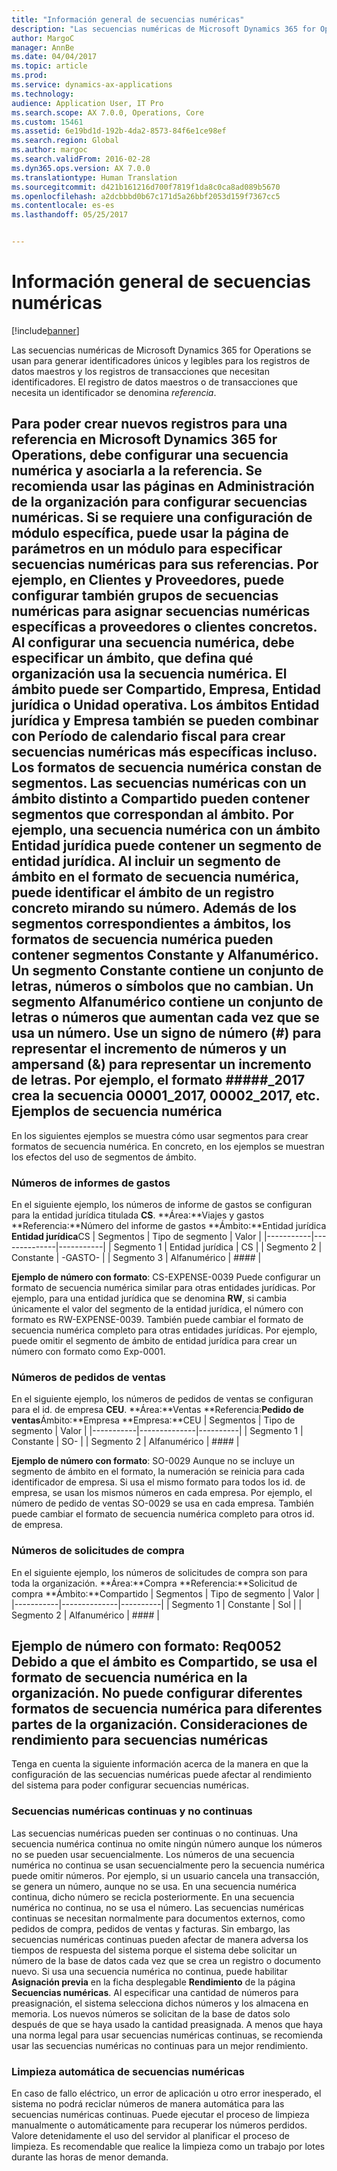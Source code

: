 ```yaml
---
title: "Información general de secuencias numéricas"
description: "Las secuencias numéricas de Microsoft Dynamics 365 for Operations se usan para generar identificadores únicos y legibles para los registros de datos maestros y los registros de transacciones que necesitan identificadores. El registro de datos maestros o de transacciones que necesita un identificador se denomina <em>referencia</em>."
author: MargoC
manager: AnnBe
ms.date: 04/04/2017
ms.topic: article
ms.prod: 
ms.service: dynamics-ax-applications
ms.technology: 
audience: Application User, IT Pro
ms.search.scope: AX 7.0.0, Operations, Core
ms.custom: 15461
ms.assetid: 6e19bd1d-192b-4da2-8573-84f6e1ce98ef
ms.search.region: Global
ms.author: margoc
ms.search.validFrom: 2016-02-28
ms.dyn365.ops.version: AX 7.0.0
ms.translationtype: Human Translation
ms.sourcegitcommit: d421b161216d700f7819f1da8c0ca8ad089b5670
ms.openlocfilehash: a2dcbbbd0b67c171d5a26bbf2053d159f7367cc5
ms.contentlocale: es-es
ms.lasthandoff: 05/25/2017


---
```


# <a name="number-sequence-overview"></a>Información general de secuencias numéricas

[!include[banner](../includes/banner.md)]


Las secuencias numéricas de Microsoft Dynamics 365 for Operations se usan para generar identificadores únicos y legibles para los registros de datos maestros y los registros de transacciones que necesitan identificadores. El registro de datos maestros o de transacciones que necesita un identificador se denomina <em>referencia</em>.

Para poder crear nuevos registros para una referencia en Microsoft Dynamics 365 for Operations, debe configurar una secuencia numérica y asociarla a la referencia. Se recomienda usar las páginas en **Administración de la organización** para configurar secuencias numéricas. Si se requiere una configuración de módulo específica, puede usar la página de parámetros en un módulo para especificar secuencias numéricas para sus referencias. Por ejemplo, en **Clientes** y **Proveedores**, puede configurar también grupos de secuencias numéricas para asignar secuencias numéricas específicas a proveedores o clientes concretos. Al configurar una secuencia numérica, debe especificar un ámbito, que defina qué organización usa la secuencia numérica. El ámbito puede ser **Compartido**, **Empresa**, **Entidad jurídica** o **Unidad operativa**. Los ámbitos **Entidad jurídica** y **Empresa** también se pueden combinar con **Período de calendario fiscal** para crear secuencias numéricas más específicas incluso. Los formatos de secuencia numérica constan de segmentos. Las secuencias numéricas con un ámbito distinto a **Compartido** pueden contener segmentos que correspondan al ámbito. Por ejemplo, una secuencia numérica con un ámbito **Entidad jurídica** puede contener un segmento de entidad jurídica. Al incluir un segmento de ámbito en el formato de secuencia numérica, puede identificar el ámbito de un registro concreto mirando su número. Además de los segmentos correspondientes a ámbitos, los formatos de secuencia numérica pueden contener segmentos **Constante** y **Alfanumérico**. Un segmento **Constante** contiene un conjunto de letras, números o símbolos que no cambian. Un segmento **Alfanumérico** contiene un conjunto de letras o números que aumentan cada vez que se usa un número. Use un signo de número (\#) para representar el incremento de números y un ampersand (&) para representar un incremento de letras. Por ejemplo, el formato \#\#\#\#\#\_2017 crea la secuencia 00001\_2017, 00002\_2017, etc.
Ejemplos de secuencia numérica
------------------------

En los siguientes ejemplos se muestra cómo usar segmentos para crear formatos de secuencia numérica. En concreto, en los ejemplos se muestran los efectos del uso de segmentos de ámbito.
### <a name="expense-report-numbers"></a>Números de informes de gastos

En el siguiente ejemplo, los números de informe de gastos se configuran para la entidad jurídica titulada **CS**. **Área:**Viajes y gastos **Referencia:**Número del informe de gastos **Ámbito:**Entidad jurídica **Entidad jurídica**CS
| Segmentos  | Tipo de segmento | Valor     |
|-----------|--------------|-----------|
| Segmento 1 | Entidad jurídica | CS        |
| Segmento 2 | Constante     | -GASTO- |
| Segmento 3 | Alfanumérico | \#\#\#\#  |

**Ejemplo de número con formato**: CS-EXPENSE-0039 Puede configurar un formato de secuencia numérica similar para otras entidades jurídicas. Por ejemplo, para una entidad jurídica que se denomina **RW**, si cambia únicamente el valor del segmento de la entidad jurídica, el número con formato es RW-EXPENSE-0039. También puede cambiar el formato de secuencia numérica completo para otras entidades jurídicas. Por ejemplo, puede omitir el segmento de ámbito de entidad jurídica para crear un número con formato como Exp-0001.

### <a name="sales-order-numbers"></a>Números de pedidos de ventas

En el siguiente ejemplo, los números de pedidos de ventas se configuran para el id. de empresa **CEU**. **Área:**Ventas **Referencia:**Pedido de ventas**Ámbito:**Empresa **Empresa:**CEU
| Segmentos  | Tipo de segmento | Valor    |
|-----------|--------------|----------|
| Segmento 1 | Constante     | SO-      |
| Segmento 2 | Alfanumérico | \#\#\#\# |

**Ejemplo de número con formato**: SO-0029 Aunque no se incluye un segmento de ámbito en el formato, la numeración se reinicia para cada identificador de empresa. Si usa el mismo formato para todos los id. de empresa, se usan los mismos números en cada empresa. Por ejemplo, el número de pedido de ventas SO-0029 se usa en cada empresa. También puede cambiar el formato de secuencia numérica completo para otros id. de empresa.

### <a name="purchase-requisition-numbers"></a>Números de solicitudes de compra

En el siguiente ejemplo, los números de solicitudes de compra son para toda la organización. **Área:**Compra **Referencia:**Solicitud de compra **Ámbito:**Compartido
| Segmentos  | Tipo de segmento | Valor    |
|-----------|--------------|----------|
| Segmento 1 | Constante     | Sol      |
| Segmento 2 | Alfanumérico | \#\#\#\# |

**Ejemplo de número con formato**: Req0052 Debido a que el ámbito es **Compartido**, se usa el formato de secuencia numérica en la organización. No puede configurar diferentes formatos de secuencia numérica para diferentes partes de la organización. Consideraciones de rendimiento para secuencias numéricas
-----------------------------------------------

Tenga en cuenta la siguiente información acerca de la manera en que la configuración de las secuencias numéricas puede afectar al rendimiento del sistema para poder configurar secuencias numéricas.
### <a name="continuous-and-non-continuous-number-sequences"></a>Secuencias numéricas continuas y no continuas

Las secuencias numéricas pueden ser continuas o no continuas. Una secuencia numérica continua no omite ningún número aunque los números no se pueden usar secuencialmente. Los números de una secuencia numérica no continua se usan secuencialmente pero la secuencia numérica puede omitir números. Por ejemplo, si un usuario cancela una transacción, se genera un número, aunque no se usa. En una secuencia numérica continua, dicho número se recicla posteriormente. En una secuencia numérica no continua, no se usa el número. Las secuencias numéricas continuas se necesitan normalmente para documentos externos, como pedidos de compra, pedidos de ventas y facturas. Sin embargo, las secuencias numéricas continuas pueden afectar de manera adversa los tiempos de respuesta del sistema porque el sistema debe solicitar un número de la base de datos cada vez que se crea un registro o documento nuevo. Si usa una secuencia numérica no continua, puede habilitar **Asignación previa** en la ficha desplegable **Rendimiento** de la página **Secuencias numéricas**. Al especificar una cantidad de números para preasignación, el sistema selecciona dichos números y los almacena en memoria. Los nuevos números se solicitan de la base de datos solo después de que se haya usado la cantidad preasignada. A menos que haya una norma legal para usar secuencias numéricas continuas, se recomienda usar las secuencias numéricas no continuas para un mejor rendimiento.

### <a name="automatic-cleanup-of-number-sequences"></a>Limpieza automática de secuencias numéricas

En caso de fallo eléctrico, un error de aplicación u otro error inesperado, el sistema no podrá reciclar números de manera automática para las secuencias numéricas continuas. Puede ejecutar el proceso de limpieza manualmente o automáticamente para recuperar los números perdidos. Valore detenidamente el uso del servidor al planificar el proceso de limpieza. Es recomendable que realice la limpieza como un trabajo por lotes durante las horas de menor demanda.






